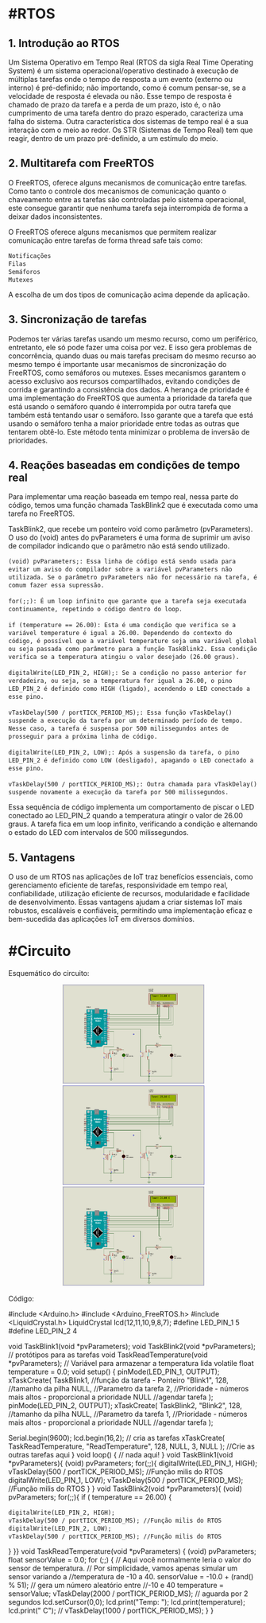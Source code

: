 <h1>#RTOS </h1>

<h2>1. Introdução ao RTOS</h2>
<p>Um Sistema Operativo em Tempo Real (RTOS da sigla Real Time Operating System) é um sistema operacional/operativo destinado à execução de múltiplas tarefas onde o tempo de resposta a um evento (externo ou interno) é pré-definido; não importando, como é comum pensar-se, se a velocidade de resposta é elevada ou não. Esse tempo de resposta é chamado de prazo da tarefa e a perda de um prazo, isto é, o não cumprimento de uma tarefa dentro do prazo esperado, caracteriza uma falha do sistema. Outra característica dos sistemas de tempo real é a sua interação com o meio ao redor. Os STR (Sistemas de Tempo Real) tem que reagir, dentro de um prazo pré-definido, a um estímulo do meio.</p> 

<h2>2. Multitarefa com FreeRTOS</h2>
<p>O FreeRTOS, oferece alguns mecanismos de comunicação entre tarefas. Como tanto o controle dos mecanismos de comunicação quanto o chaveamento entre as tarefas são controladas pelo sistema operacional, este consegue garantir que nenhuma tarefa seja interrompida de forma a deixar dados inconsistentes.</p>

<p>O FreeRTOS oferece alguns mecanismos que permitem realizar comunicação entre tarefas de forma thread safe tais como:

    Notificações
    Filas
    Semáforos
    Mutexes
    
</p>

<p>A escolha de um dos tipos de comunicação acima depende da aplicação.</p>

<h2>3. Sincronização de tarefas</h2>
<p>Podemos ter várias tarefas usando um mesmo recurso, como um periférico, entretanto, ele só pode fazer uma coisa por vez. E isso gera problemas de concorrência, quando duas ou mais tarefas precisam do mesmo recurso ao mesmo tempo é importante usar mecanismos de sincronização do FreeRTOS, como semáforos ou mutexes. Esses mecanismos garantem o acesso exclusivo aos recursos compartilhados, evitando condições de corrida e garantindo a consistência dos dados. A herança de prioridade é uma implementação do FreeRTOS que aumenta a prioridade da tarefa que está usando o semáforo quando é interrompida por outra tarefa que também está tentando usar o semáforo. Isso garante que a tarefa que está usando o semáforo tenha a maior prioridade entre todas as outras que tentarem obtê-lo. Este método tenta minimizar o problema de inversão de prioridades.</p>

<h2>4. Reações baseadas em condições de tempo real</h2>
<p>Para implementar uma reação baseada em tempo real, nessa parte do código, temos uma função chamada TaskBlink2 que é executada como uma tarefa no FreeRTOS.</p>
<p>TaskBlink2, que recebe um ponteiro void como parâmetro (pvParameters). O uso do (void) antes do pvParameters é uma forma de suprimir um aviso de compilador indicando que o parâmetro não está sendo utilizado.

    (void) pvParameters;: Essa linha de código está sendo usada para evitar um aviso do compilador sobre a variável pvParameters não utilizada. Se o parâmetro pvParameters não for necessário na tarefa, é comum fazer essa supressão.

    for(;;): É um loop infinito que garante que a tarefa seja executada continuamente, repetindo o código dentro do loop.

    if (temperature == 26.00): Esta é uma condição que verifica se a variável temperature é igual a 26.00. Dependendo do contexto do código, é possível que a variável temperature seja uma variável global ou seja passada como parâmetro para a função TaskBlink2. Essa condição verifica se a temperatura atingiu o valor desejado (26.00 graus).

    digitalWrite(LED_PIN_2, HIGH);: Se a condição no passo anterior for verdadeira, ou seja, se a temperatura for igual a 26.00, o pino LED_PIN_2 é definido como HIGH (ligado), acendendo o LED conectado a esse pino.

    vTaskDelay(500 / portTICK_PERIOD_MS);: Essa função vTaskDelay() suspende a execução da tarefa por um determinado período de tempo. Nesse caso, a tarefa é suspensa por 500 milissegundos antes de prosseguir para a próxima linha de código.

    digitalWrite(LED_PIN_2, LOW);: Após a suspensão da tarefa, o pino LED_PIN_2 é definido como LOW (desligado), apagando o LED conectado a esse pino.

    vTaskDelay(500 / portTICK_PERIOD_MS);: Outra chamada para vTaskDelay() suspende novamente a execução da tarefa por 500 milissegundos.
</p>
<p>Essa sequência de código implementa um comportamento de piscar o LED conectado ao LED_PIN_2 quando a temperatura atingir o valor de 26.00 graus. A tarefa fica em um loop infinito, verificando a condição e alternando o estado do LED com intervalos de 500 milissegundos.</p>

<h2>5. Vantagens</h2>
<p>O uso de um RTOS nas aplicações de IoT traz benefícios essenciais, como gerenciamento eficiente de tarefas, responsividade em tempo real, confiabilidade, utilização eficiente de recursos, modularidade e facilidade de desenvolvimento. Essas vantagens ajudam a criar sistemas IoT mais robustos, escaláveis e confiáveis, permitindo uma implementação eficaz e bem-sucedida das aplicações IoT em diversos domínios.</p>

<h1>#Circuito</h1>
<p>Esquemático do circuito:<p>

<div align=center>

<img height="200em" src="./img/captura.png">
<img height="200em" src="./img/captura2.png">
<img height="200em" src="./img/captura.png">

</div>

<p>Código:</p>

#include <Arduino.h>
#include <Arduino_FreeRTOS.h>
#include <LiquidCrystal.h>
LiquidCrystal lcd(12,11,10,9,8,7);
#define LED_PIN_1 5
#define LED_PIN_2 4

void TaskBlink1(void *pvParameters);
void TaskBlink2(void *pvParameters);
// protótipos para as tarefas
void TaskReadTemperature(void *pvParameters);
// Variável para armazenar a temperatura lida
volatile float temperature = 0.0;
void setup() {
  pinMode(LED_PIN_1, OUTPUT);
xTaskCreate(
  TaskBlink1, //função da tarefa - Ponteiro
  "Blink1",
  128, //tamanho da pilha
  NULL, //Parametro da tarefa
  2, //Prioridade - números mais altos - proporcional a prioridade
  NULL //agendar tarefa
); pinMode(LED_PIN_2, OUTPUT);
xTaskCreate(
  TaskBlink2, 
  "Blink2",
  128, //tamanho da pilha
  NULL, //Parametro da tarefa
  1, //Prioridade - números mais altos - proporcional a prioridade
  NULL //agendar tarefa
);

Serial.begin(9600);
lcd.begin(16,2);
// cria as tarefas
xTaskCreate(
TaskReadTemperature,
"ReadTemperature",
128,
NULL,
3,
NULL );
//Crie as outras tarefas aqui
}
void loop() {
// nada aqui!
}
void TaskBlink1(void *pvParameters){
  (void) pvParameters;
  for(;;){
    digitalWrite(LED_PIN_1, HIGH);
    vTaskDelay(500 / portTICK_PERIOD_MS); //Função milis do RTOS
    digitalWrite(LED_PIN_1, LOW);
    vTaskDelay(500 / portTICK_PERIOD_MS); //Função milis do RTOS
  }
}
void TaskBlink2(void *pvParameters){
  (void) pvParameters;
  for(;;){
    if ( temperature == 26.00)
    {
    
    digitalWrite(LED_PIN_2, HIGH);
    vTaskDelay(500 / portTICK_PERIOD_MS); //Função milis do RTOS
    digitalWrite(LED_PIN_2, LOW);
    vTaskDelay(500 / portTICK_PERIOD_MS); //Função milis do RTOS
  }
}}
void TaskReadTemperature(void *pvParameters) {
(void) pvParameters;
float sensorValue = 0.0;
for (;;) {
// Aqui você normalmente leria o valor do sensor de temperatura.
// Por simplicidade, vamos apenas simular um sensor variando a
//temperatura de -10 a 40.
sensorValue = -10.0 + (rand() % 51); // gera um número aleatório entre
//-10 e 40
temperature = sensorValue;
vTaskDelay(2000 / portTICK_PERIOD_MS); // aguarda por 2 segundos
lcd.setCursor(0,0);
lcd.print("Temp: ");
lcd.print(temperature);
lcd.print(" C");
// vTaskDelay(1000 / portTICK_PERIOD_MS);
}
}